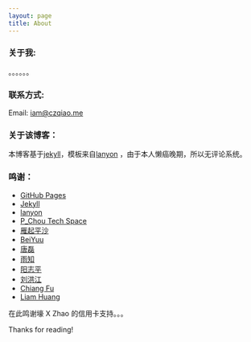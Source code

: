```yaml
---
layout: page
title: About
---
```

### 关于我:

。。。。。。

### 联系方式:

Email: [iam@czqiao.me](mailto:iam@czqiao.me) 

### 关于该博客：

本博客基于[jekyll](https://github.com/mojombo/jekyll)，模板来自[lanyon](https://github.com/poole/lanyon) ，由于本人懒癌晚期，所以无评论系统。

### 鸣谢：

+ [GitHub Pages](https://pages.github.com/)
+ [Jekyll](https://github.com/jekyll/jekyll)
+ [lanyon](https://github.com/poole/lanyon)
+ [P_Chou Tech Space](http://www.pchou.info/web-build/2013/01/03/build-github-blog-page-01.html)
+ [雁起平沙](http://yanping.me/cn/blog/2013/08/12/about-github-pages-step-by-step-video/) 
+ [BeiYuu](http://beiyuu.com/github-pages/)
+ [唐磊](http://www.tanglei.name/use-github-to-make-hello-world/)
+ [雨知](http://www.cnblogs.com/purediy/archive/2013/03/07/2948892.html)
+ [阳志平](http://www.yangzhiping.com/tech/writing-space.html)
+ [刘洪江](http://liuhongjiang.github.io/tech/blog/2012/11/21/how-to-build-blog/)
+ [Chiang Fu](http://fuqcool.me/2012/08/jekyll-pygments-install-usage/)
+ [Liam Huang](http://liam0205.me/)

在此鸣谢壕 X Zhao 的信用卡支持。。。

Thanks for reading!
